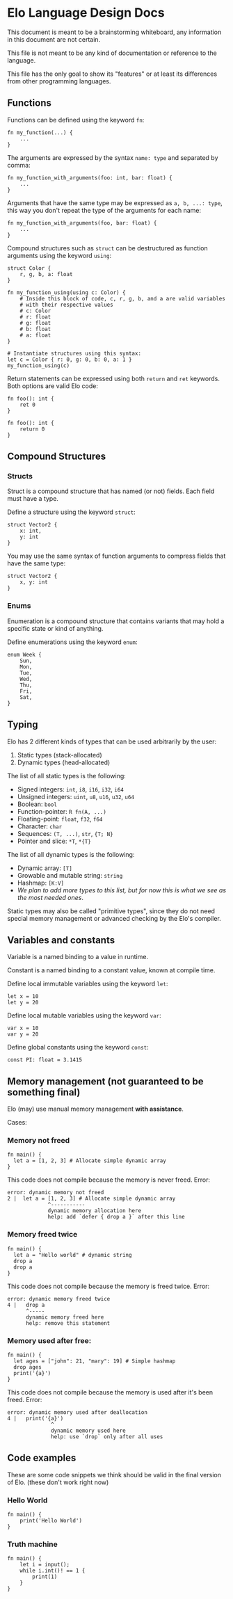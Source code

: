 # Elo Language Design Docs
This document is meant to be a brainstorming whiteboard, any information in this document are not certain.

This file is not meant to be any kind of documentation or reference to the language.

This file has the only goal to show its "features" or at least its differences from other programming languages.

## Functions

Functions can be defined using the keyword `fn`:

```
fn my_function(...) {
    ...
}
```

The arguments are expressed by the syntax `name: type` and separated by comma:
```
fn my_function_with_arguments(foo: int, bar: float) {
    ...
}
``` 

Arguments that have the same type may be expressed as `a, b, ...: type`, this way you don't repeat the type of the arguments for each name:
```
fn my_function_with_arguments(foo, bar: float) {
    ...
}
```

Compound structures such as `struct` can be destructured as function arguments using the keyword `using`:
```
struct Color {
    r, g, b, a: float
}

fn my_function_using(using c: Color) {
    # Inside this block of code, c, r, g, b, and a are valid variables
    # with their respective values
    # c: Color
    # r: float
    # g: float
    # b: float
    # a: float
}

# Instantiate structures using this syntax:
let c = Color { r: 0, g: 0, b: 0, a: 1 }
my_function_using(c)
```

Return statements can be expressed using both `return` and `ret` keywords. Both options are valid Elo code:
```
fn foo(): int {
    ret 0
}

fn foo(): int {
    return 0
}
```

## Compound Structures

### Structs
Struct is a compound structure that has named (or not) fields. Each field must have a type.

Define a structure using the keyword `struct`:
```
struct Vector2 {
    x: int,
    y: int
}
```

You may use the same syntax of function arguments to compress fields that have the same type:
```
struct Vector2 {
    x, y: int
}
```

### Enums
Enumeration is a compound structure that contains variants that may hold a specific state or kind of anything.

Define enumerations using the keyword `enum`:
```
enum Week {
    Sun,
    Mon,
    Tue,
    Wed,
    Thu,
    Fri,
    Sat,
}
```

## Typing
Elo has 2 different kinds of types that can be used arbitrarily by the user:
1. Static types (stack-allocated)
1. Dynamic types (head-allocated)

The list of all static types is the following:
- Signed integers: `int`, `i8`, `i16`, `i32`, `i64`
- Unsigned integers: `uint`, `u8`, `u16`, `u32`, `u64`
- Boolean: `bool` 
- Function-pointer: `R fn(A, ...)`
- Floating-point: `float`, `f32`, `f64`
- Character: `char`
- Sequences: `(T, ...)`, `str`, `{T; N}`
- Pointer and slice: `*T`, `*{T}`

The list of all dynamic types is the following:
- Dynamic array: `[T]`
- Growable and mutable string: `string`
- Hashmap: `[K:V]`
- _We plan to add more types to this list, but for now this is what
  we see as the most needed ones_.

Static types may also be called "primitive types", since they
do not need special memory management or advanced checking by
the Elo's compiler.

## Variables and constants
Variable is a named binding to a value in runtime.

Constant is a named binding to a constant value, known at compile time.

Define local immutable variables using the keyword `let`:
```
let x = 10
let y = 20
```

Define local mutable variables using the keyword `var`:
```
var x = 10
var y = 20
```

Define global constants using the keyword `const`:
```
const PI: float = 3.1415
```

## Memory management (not guaranteed to be something final)
Elo (may) use manual memory management **with assistance**.

Cases:

### Memory not freed
```
fn main() {
  let a = [1, 2, 3] # Allocate simple dynamic array
}
```

This code does not compile because the memory is never freed.
Error:
```
error: dynamic memory not freed 
2 |  let a = [1, 2, 3] # Allocate simple dynamic array
             ^-----------
             dynamic memory allocation here
             help: add `defer { drop a }` after this line
```

### Memory freed twice
```
fn main() {
  let a = "Hello world" # dynamic string
  drop a
  drop a
}
```

This code does not compile because the memory is freed twice.
Error:
```
error: dynamic memory freed twice 
4 |   drop a
      ^-----
      dynamic memory freed here
      help: remove this statement
```

### Memory used after free:
```
fn main() {
  let ages = ["john": 21, "mary": 19] # Simple hashmap
  drop ages
  print('{a}')
}
```

This code does not compile because the memory is used after it's been freed.
Error:
```
error: dynamic memory used after deallocation 
4 |   print('{a}')
              ^
              dynamic memory used here
              help: use `drop` only after all uses
```

## Code examples
These are some code snippets we think should be valid
in the final version of Elo. (these don't work right now)

### Hello World
```
fn main() {
    print('Hello World')
}
```

### Truth machine
```
fn main() {
    let i = input();
    while i.int()! == 1 {
        print(1)
    }
}
```
